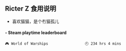 ## Ricter Z 食用说明
- 喜欢猫猫，是个冇猫孤儿

<!-- steam-box start -->
#### - Steam playtime leaderboard
```text
🎮 World of Warships                 🕘 234 hrs 4 mins
```
<!-- Powered by https://github.com/YouEclipse/steam-box . -->
<!-- steam-box end -->
